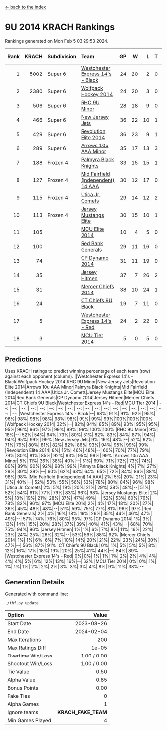 [<- back to the index](readme.md)
# 9U 2014 KRACH Rankings
Rankings generated on Mon Feb  5 03:29:53 2024.

Rank|KRACH|Subdivision|Team|GP|W|L|T|OTW|OTL|SoS|Exp Wins|Win Diff
---:|---:|:---|:---|---:|---:|---:|---:|---:|---:|---:|---:|---:
1|5002|Super 6|[Westchester Express 14's - Black](https://gamesheetstats.com/seasons/3664/teams/140873/schedule)|24|20|2|0|2|0|566|22.8|-0.0
2|2380|Super 6|[Wolfpack Hockey 2014](https://gamesheetstats.com/seasons/3664/teams/140871/schedule)|24|20|3|0|0|1|954|20.8|-0.0
3|506|Super 6|[RHC 9U Minor](https://gamesheetstats.com/seasons/3664/teams/140876/schedule)|28|18|9|0|1|0|841|19.9|0.0
4|466|Super 6|[New Jersey Jets](https://gamesheetstats.com/seasons/3664/teams/140881/schedule)|36|22|10|1|3|0|542|26.4|0.0
5|429|Super 6|[Revolution Elite 2014](https://gamesheetstats.com/seasons/3664/teams/140880/schedule)|36|23|9|1|2|1|252|26.4|0.0
6|289|Super 6|[Arrows 10u AAA Minor](https://gamesheetstats.com/seasons/3664/teams/140872/schedule)|35|17|13|3|0|2|616|19.4|0.0
7|188|Frozen 4|[Palmyra Black Knights](https://gamesheetstats.com/seasons/3664/teams/140875/schedule)|33|15|15|1|1|1|612|17.4|0.0
8|127|Frozen 4|[Mid Fairfield (Independent) 14 AAA](https://gamesheetstats.com/seasons/3664/teams/140878/schedule)|30|12|17|0|1|0|668|13.9|0.0
9|115|Frozen 4|[Utica Jr. Comets](https://gamesheetstats.com/seasons/3664/teams/140884/schedule)|29|14|12|2|0|1|294|15.9|0.0
10|113|Frozen 4|[Jersey Mustangs Elite](https://gamesheetstats.com/seasons/3664/teams/140888/schedule)|30|15|10|1|1|3|159|17.4|0.0
11|105||[MCU Elite 2014](https://gamesheetstats.com/seasons/3664/teams/140874/schedule)|10|4|5|0|0|1|1853|4.9|0.0
12|100||[Red Bank Generals](https://gamesheetstats.com/seasons/3664/teams/140883/schedule)|29|11|16|0|1|1|493|12.9|0.0
13|74||[CP Dynamo 2014](https://gamesheetstats.com/seasons/3664/teams/140877/schedule)|31|11|19|0|0|1|618|11.9|0.0
14|35||[Jersey Hitmen](https://gamesheetstats.com/seasons/3664/teams/140879/schedule)|37|7|26|2|1|1|606|9.9|0.0
15|31||[Mercer Chiefs 2014](https://gamesheetstats.com/seasons/3664/teams/140885/schedule)|38|10|24|1|1|2|164|12.4|0.0
16|24||[CT Chiefs 9U Black](https://gamesheetstats.com/seasons/3664/teams/140886/schedule)|19|7|11|0|1|0|121|8.9|0.0
17|5||[Westchester Express 14's - Red](https://gamesheetstats.com/seasons/3664/teams/140887/schedule)|24|2|22|0|0|0|115|2.9|0.0
18|3||[MCU Tier 2014](https://gamesheetstats.com/seasons/3664/teams/140882/schedule)|5|0|5|0|0|0|166|0.9|0.0

## Predictions
Uses KRACH ratings to predict winning percentage of each team (row) against each opponent (column).
||Westchester Express 14's - Black|Wolfpack Hockey 2014|RHC 9U Minor|New Jersey Jets|Revolution Elite 2014|Arrows 10u AAA Minor|Palmyra Black Knights|Mid Fairfield (Independent) 14 AAA|Utica Jr. Comets|Jersey Mustangs Elite|MCU Elite 2014|Red Bank Generals|CP Dynamo 2014|Jersey Hitmen|Mercer Chiefs 2014|CT Chiefs 9U Black|Westchester Express 14's - Red|MCU Tier 2014
| --: | --: | --: | --: | --: | --: | --: | --: | --: | --: | --: | --: | --: | --: | --: | --: | --: | --: | --: 
|Westchester Express 14's - Black|--| 68%| 91%| 91%| 92%| 95%| 96%| 98%| 98%| 98%| 98%| 98%| 99%| 99%| 99%|100%|100%|100%
|Wolfpack Hockey 2014| 32%|--| 82%| 84%| 85%| 89%| 93%| 95%| 95%| 95%| 96%| 96%| 97%| 99%| 99%| 99%|100%|100%
|RHC 9U Minor|  9%| 18%|--| 52%| 54%| 64%| 73%| 80%| 81%| 82%| 83%| 84%| 87%| 94%| 94%| 95%| 99%| 99%
|New Jersey Jets|  9%| 16%| 48%|--| 52%| 62%| 71%| 79%| 80%| 81%| 82%| 82%| 86%| 93%| 94%| 95%| 99%| 99%
|Revolution Elite 2014|  8%| 15%| 46%| 48%|--| 60%| 70%| 77%| 79%| 79%| 80%| 81%| 85%| 92%| 93%| 95%| 99%| 99%
|Arrows 10u AAA Minor|  5%| 11%| 36%| 38%| 40%|--| 61%| 69%| 71%| 72%| 73%| 74%| 80%| 89%| 90%| 92%| 98%| 99%
|Palmyra Black Knights|  4%|  7%| 27%| 29%| 30%| 39%|--| 60%| 62%| 63%| 64%| 65%| 72%| 84%| 86%| 88%| 98%| 98%
|Mid Fairfield (Independent) 14 AAA|  2%|  5%| 20%| 21%| 23%| 31%| 40%|--| 52%| 53%| 55%| 56%| 63%| 78%| 80%| 84%| 96%| 98%
|Utica Jr. Comets|  2%|  5%| 19%| 20%| 21%| 29%| 38%| 48%|--| 51%| 52%| 54%| 61%| 77%| 79%| 83%| 96%| 98%
|Jersey Mustangs Elite|  2%|  5%| 18%| 19%| 21%| 28%| 37%| 47%| 49%|--| 52%| 53%| 60%| 76%| 78%| 82%| 96%| 97%
|MCU Elite 2014|  2%|  4%| 17%| 18%| 20%| 27%| 36%| 45%| 48%| 48%|--| 51%| 59%| 75%| 77%| 81%| 96%| 97%
|Red Bank Generals|  2%|  4%| 16%| 18%| 19%| 26%| 35%| 44%| 46%| 47%| 49%|--| 57%| 74%| 76%| 80%| 95%| 97%
|CP Dynamo 2014|  1%|  3%| 13%| 14%| 15%| 20%| 28%| 37%| 39%| 40%| 41%| 43%|--| 68%| 70%| 75%| 94%| 96%
|Jersey Hitmen|  1%|  1%|  6%|  7%|  8%| 11%| 16%| 22%| 23%| 24%| 25%| 26%| 32%|--| 53%| 59%| 88%| 92%
|Mercer Chiefs 2014|  1%|  1%|  6%|  6%|  7%| 10%| 14%| 20%| 21%| 22%| 23%| 24%| 30%| 47%|--| 56%| 87%| 91%
|CT Chiefs 9U Black|  0%|  1%|  5%|  5%|  5%|  8%| 12%| 16%| 17%| 18%| 19%| 20%| 25%| 41%| 44%|--| 84%| 89%
|Westchester Express 14's - Red|  0%|  0%|  1%|  1%|  1%|  2%|  2%|  4%|  4%|  4%|  4%|  5%|  6%| 12%| 13%| 16%|--| 62%
|MCU Tier 2014|  0%|  0%|  1%|  1%|  1%|  1%|  2%|  2%|  2%|  3%|  3%|  3%|  4%|  8%|  9%| 11%| 38%|--

## Generation Details

Generated with command line:
```
./thf.py update
```

| Option | Value |
| :----- | ----: |
| Start Date | 2023-08-26 |
| End Date | 2024-02-04 |
| Max Iterations | 200 |
| Max Ratings Diff | 1e-05 |
| Overtime Win/Loss | 1.00 / 0.00 |
| Shootout Win/Loss | 1.00 / 0.00 |
| Tie Value | 0.50 |
| Alpha Value | 0.85 |
| Bonus Points | 0.00 |
| Fake Ties | 0 |
| Alpha Games | 1 |
| Ignore teams | __KRACH_FAKE_TEAM__ |
| Min Games Played | 4 |

